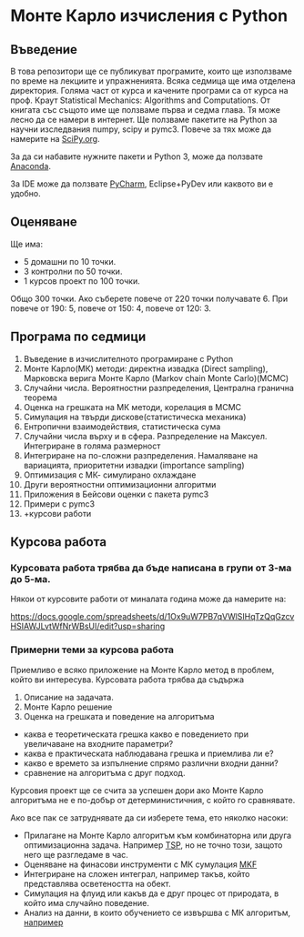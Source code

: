 # Монте Карло изчисления с Python

## Въведение

В това репозитори ще се публикуват програмите, които ще използваме по време на лекциите и упражненията. Всяка седмица ще има отделена директория.
Голяма част от курса и качените програми са от курса на проф. Краут Statistical Mechanics: Algorithms and Computations. От книгата със същото име ще ползваме първа и седма глава. Тя може лесно да се намери в интернет.
Ще ползваме пакетите на Python за научни изследвания numpy, scipy и pymc3. Повече за тях може да намерите на [SciPy.org](https://www.scipy.org/).

За да си набавите нужните пакети и Python 3, може да ползвате [Anaconda](https://www.continuum.io/downloads).

За IDE може да ползвате [PyCharm](https://www.jetbrains.com/pycharm/), Eclipse+PyDev или каквото ви е удобно.


## Оценяване

Ще има: 

- 5 домашни по 10 точки.
- 3 контролни по 50 точки.
- 1 курсов проект по 100 точки.

Общо 300 точки. Ако съберете повече от 220 точки получавате 6. При повече от 190: 5, повече от 150: 4, повече от 120: 3.


## Програма по седмици

1. Въведение в изчислителното програмиране с Python
2. Монте Карло(МК) методи: директна извадка (Direct sampling), Марковска верига Монте Карло (Markov chain Monte Carlo)(MCMC)
3. Случайни числа. Вероятностни разпределения, Централна гранична теорема
4. Оценка на грешката на МК методи, корелация в MCMC
5. Симулация на твърди дискове(статистическа механика) 
6. Ентропични взаимодействия, статистическа сума
7. Случайни числа върху и в сфера. Разпределение на Максуел. Интегриране в голяма размерност
8. Интегриране на по-сложни разпределения. Намаляване на вариацията, приоритетни извадки (importance sampling)
9. Оптимизация с МК- симулирано охлаждане
10. Други вероятностни оптимизационни алгоритми
11. Приложения в Бейсови оценки с пакета pymc3
12. Примери с pymc3
13. +курсови работи


## Курсова работа

### Курсовата работа трябва да бъде написана в групи от 3-ма до 5-ма. 

Някои от курсовите работи от миналата година може да намерите на:

https://docs.google.com/spreadsheets/d/1Ox9uW7PB7qVWlSIHqTzQqGzcvHSIAWJLvtWfNrWBsUI/edit?usp=sharing

### Примерни теми за курсова работа

Приемливо е всяко приложение на Монте Карло метод в проблем, който ви интересува. Курсовата работа трябва да съдържа
1. Описание на задачата.
2. Монте Карло решение
3. Оценка на грешката и поведение на алгоритъма

 - каква е теоретическата грешка какво е поведението при увеличаване на входните параметри?
 - каква е практическата наблюдавана грешка и приемлива ли е?
 - какво е времето за изпълнение спрямо различни входни данни?
 - сравнение на алгоритъма с друг подход.
 
Курсовия проект ще се счита за успешен дори ако Монте Карло алгоритъма не е по-добър от детерминистичния, с който го сравнявате.

Ако все пак се затруднявате да си изберете тема, ето няколко насоки:

 - Прилагане на Монте Карло алгоритъм към комбинаторна или друга оптимизационна задача. Например [TSP](https://en.wikipedia.org/wiki/Travelling_salesman_problem), но не точно този, защото него ще разгледаме в час.
 - Оценяване на финасови инструменти с МК сумулация [MKF](https://en.wikipedia.org/wiki/Monte_Carlo_methods_in_finance)
 - Интегриране на сложен интеграл, например такъв, който представлява осветеността на обект.
 - Симулация на флуид или какъв да е друг процес от природата, в който има случайно поведение.
 - Анализ на данни, в които обучението се извършва с МК алгоритъм, [например](http://nbviewer.jupyter.org/github/CamDavidsonPilon/Probabilistic-Programming-and-Bayesian-Methods-for-Hackers/blob/master/Chapter3_MCMC/Ch3_IntroMCMC_PyMC2.ipynb)


